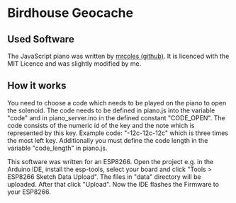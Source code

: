 # Birdhouse Geocache

## Used Software
The JavaScript piano was written by [mrcoles (github)](https://github.com/mrcoles/javascript-piano). It is licenced with the MIT Licence and was slightly modified by me.

## How it works
You need to choose a code which needs to be played on the piano to open the solenoid. The code needs to be defined in piano.js into the variable "code" and in piano\_server.ino in the defined constant "CODE\_OPEN". The code consists of the numeric id of the key and the note which is represented by this key.  Example code: "-12c-12c-12c" which is three times the most left key. Additionally you must define the code length in the variable "code\_length" in piano.js.

This software was written for an ESP8266. Open the project e.g. in the Arduino IDE, install the esp-tools, select your board and click "Tools > ESP8266 Sketch Data Upload". The files in "data" directory will be uploaded. After that click "Upload". Now the IDE flashes the Firmware to your ESP8266.
